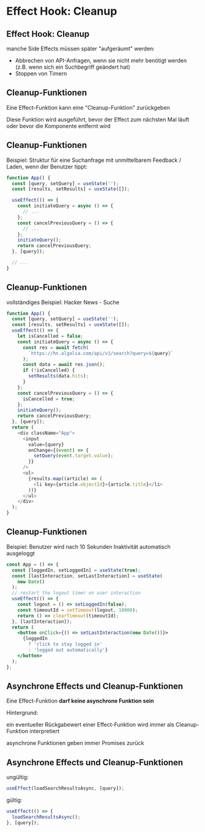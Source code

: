 # Effect Hook: Cleanup

## Effect Hook: Cleanup

manche Side Effects müssen später "aufgeräumt" werden:

- Abbrechen von API-Anfragen, wenn sie nicht mehr benötigt werden (z.B. wenn sich ein Suchbegriff geändert hat)
- Stoppen von Timern

## Cleanup-Funktionen

Eine Effect-Funktion kann eine "Cleanup-Funktion" zurückgeben

Diese Funktion wird ausgeführt, bevor der Effect zum nächsten Mal läuft oder bevor die Komponente entfernt wird

## Cleanup-Funktionen

Beispiel: Struktur für eine Suchanfrage mit unmittelbarem Feedback / Laden, wenn der Benutzer tippt:

```js
function App() {
  const [query, setQuery] = useState('');
  const [results, setResults] = useState([]);

  useEffect(() => {
    const initiateQuery = async () => {
      // ...
    };
    const cancelPreviousQuery = () => {
      // ...
    };
    initiateQuery();
    return cancelPreviousQuery;
  }, [query]);

  // ...
}
```

## Cleanup-Funktionen

vollständiges Beispiel: Hacker News - Suche

```js
function App() {
  const [query, setQuery] = useState('');
  const [results, setResults] = useState([]);
  useEffect(() => {
    let isCancelled = false;
    const initiateQuery = async () => {
      const res = await fetch(
        `https://hn.algolia.com/api/v1/search?query=${query}`
      );
      const data = await res.json();
      if (!isCancelled) {
        setResults(data.hits);
      }
    };
    const cancelPreviousQuery = () => {
      isCancelled = true;
    };
    initiateQuery();
    return cancelPreviousQuery;
  }, [query]);
  return (
    <div className="App">
      <input
        value={query}
        onChange={(event) => {
          setQuery(event.target.value);
        }}
      />
      <ul>
        {results.map((article) => (
          <li key={article.objectId}>{article.title}</li>
        ))}
      </ul>
    </div>
  );
}
```

## Cleanup-Funktionen

Beispiel: Benutzer wird nach 10 Sekunden Inaktivität automatisch ausgeloggt

```jsx
const App = () => {
  const [loggedIn, setLoggedIn] = useState(true);
  const [lastInteraction, setLastInteraction] = useState(
    new Date()
  );
  // restart the logout timer on user interaction
  useEffect(() => {
    const logout = () => setLoggedIn(false);
    const timeoutId = setTimeout(logout, 10000);
    return () => clearTimeout(timeoutId);
  }, [lastInteraction]);
  return (
    <button onClick={() => setLastInteraction(new Date())}>
      {loggedIn
        ? 'click to stay logged in'
        : 'logged out automatically'}
    </button>
  );
};
```

## Asynchrone Effects und Cleanup-Funktionen

Eine Effect-Funktion **darf keine asynchrone Funktion sein**

Hintergrund:

ein eventueller Rückgabewert einer Effect-Funktion wird immer als Cleanup-Funktion interpretiert

asynchrone Funktionen geben immer Promises zurück

## Asynchrone Effects und Cleanup-Funktionen

ungültig:

```js
useEffect(loadSearchResultsAsync, [query]);
```

gültig:

```js
useEffect(() => {
  loadSearchResultsAsync();
}, [query]);
```
